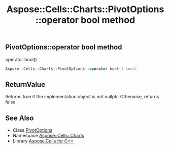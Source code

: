﻿---
title: Aspose::Cells::Charts::PivotOptions::operator bool method
linktitle: operator bool
second_title: Aspose.Cells for C++ API Reference
description: 'Aspose::Cells::Charts::PivotOptions::operator bool method. operator bool() in C++.'
type: docs
weight: 400
url: /cpp/aspose.cells.charts/pivotoptions/operator_bool/
---
## PivotOptions::operator bool method


operator bool()

```cpp
Aspose::Cells::Charts::PivotOptions::operator bool() const
```


## ReturnValue

Returns true if the implementation object is not nullptr. Otherwise, returns false

## See Also

* Class [PivotOptions](../)
* Namespace [Aspose::Cells::Charts](../../)
* Library [Aspose.Cells for C++](../../../)
